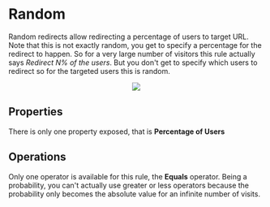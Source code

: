 # Random

Random redirects allow redirecting a percentage of users to target URL. Note that this is not exactly random, you get to specify a percentage for the redirect to happen. So for a very large number of visitors this rule actually says *Redirect N% of the users*. But you don't get to specify which users to redirect so for the targeted users this is random.

<div style="text-align:center">

![](\../assets/redirect-random.png)

</div>

## Properties

There is only one property exposed, that is **Percentage of Users**

## Operations

Only one operator is available for this rule, the **Equals** operator. Being a probability, you can't actually use greater or less operators because the probability only becomes the absolute value for an infinite number of visits.